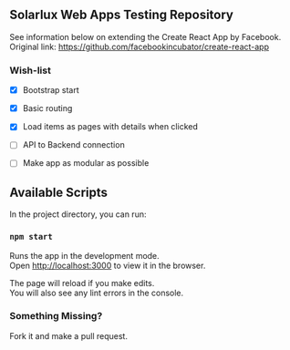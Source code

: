 ## Solarlux Web Apps Testing Repository

See information below on extending the Create React App by Facebook. Original link: https://github.com/facebookincubator/create-react-app

### Wish-list

- [X] Bootstrap start
- [X] Basic routing
- [X] Load items as pages with details when clicked
- [ ] API to Backend connection
- [ ] Make app as modular as possible


## Available Scripts

In the project directory, you can run:

### `npm start`

Runs the app in the development mode.<br>
Open [http://localhost:3000](http://localhost:3000) to view it in the browser.

The page will reload if you make edits.<br>
You will also see any lint errors in the console.

### Something Missing?

Fork it and make a pull request.
